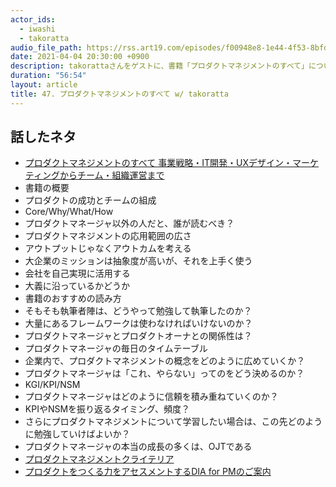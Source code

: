 ```yaml
---
actor_ids:
  - iwashi
  - takoratta
audio_file_path: https://rss.art19.com/episodes/f00948e8-1e44-4f53-8bfd-db4eb0a6caef.mp3
date: 2021-04-04 20:30:00 +0900
description: takorattaさんをゲストに、書籍「プロダクトマネジメントのすべて」について語っていただいたエピソードです。
duration: "56:54"
layout: article
title: 47. プロダクトマネジメントのすべて w/ takoratta
---
```


## 話したネタ

- [プロダクトマネジメントのすべて 事業戦略・IT開発・UXデザイン・マーケティングからチーム・組織運営まで](https://amzn.to/2R5SxUo)
- 書籍の概要
- プロダクトの成功とチームの組成
- Core/Why/What/How
- プロダクトマネージャ以外の人だと、誰が読むべき？
- プロダクトマネジメントの応用範囲の広さ
- アウトプットじゃなくアウトカムを考える
- 大企業のミッションは抽象度が高いが、それを上手く使う
- 会社を自己実現に活用する
- 大義に沿っているかどうか
- 書籍のおすすめの読み方
- そもそも執筆者陣は、どうやって勉強して執筆したのか？
- 大量にあるフレームワークは使わなければいけないのか？
- プロダクトマネージャとプロダクトオーナとの関係性は？
- プロダクトマネージャの毎日のタイムテーブル
- 企業内で、プロダクトマネジメントの概念をどのように広めていくか？
- プロダクトマネージャは「これ、やらない」ってのをどう決めるのか？
- KGI/KPI/NSM
- プロダクトマネージャはどのように信頼を積み重ねていくのか？
- KPIやNSMを振り返るタイミング、頻度？
- さらにプロダクトマネジメントについて学習したい場合は、この先どのように勉強していけばよいか？
- プロダクトマネージャの本当の成長の多くは、OJTである
- [プロダクトマネジメントクライテリア](https://productmanagement-criteria.com/)
- [プロダクトをつくる力をアセスメントするDIA for PMのご案内](https://note.com/tably/n/nce04f2446a86)